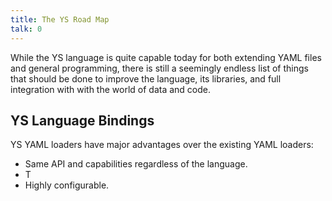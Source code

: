 ```yaml
---
title: The YS Road Map
talk: 0
---
```


While the YS language is quite capable today for both extending YAML files and
general programming, there is still a seemingly endless list of things that
should be done to improve the language, its libraries, and full integration with
with the world of data and code.


## YS Language Bindings


YS YAML loaders have major advantages over the existing YAML loaders:

* Same API and capabilities regardless of the language.
* T 
* Highly configurable.
